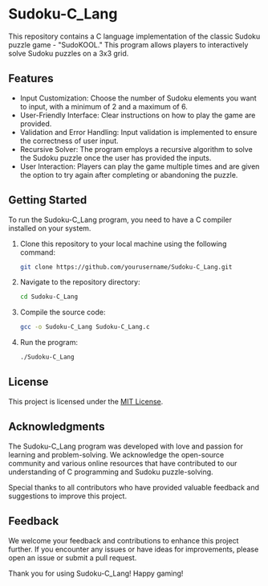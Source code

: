 # Sudoku-C_Lang

This repository contains a C language implementation of the classic Sudoku puzzle game - "SudoKOOL." This program allows players to interactively solve Sudoku puzzles on a 3x3 grid.

## Features

- Input Customization: Choose the number of Sudoku elements you want to input, with a minimum of 2 and a maximum of 6.
- User-Friendly Interface: Clear instructions on how to play the game are provided.
- Validation and Error Handling: Input validation is implemented to ensure the correctness of user input.
- Recursive Solver: The program employs a recursive algorithm to solve the Sudoku puzzle once the user has provided the inputs.
- User Interaction: Players can play the game multiple times and are given the option to try again after completing or abandoning the puzzle.

## Getting Started

To run the Sudoku-C_Lang program, you need to have a C compiler installed on your system.

1. Clone this repository to your local machine using the following command:

   ```bash
   git clone https://github.com/yourusername/Sudoku-C_Lang.git
   ```

2. Navigate to the repository directory:

   ```bash
   cd Sudoku-C_Lang
   ```

3. Compile the source code:

   ```bash
   gcc -o Sudoku-C_Lang Sudoku-C_Lang.c
   ```

4. Run the program:

   ```bash
   ./Sudoku-C_Lang
   ```

## License

This project is licensed under the [MIT License](LICENSE).

## Acknowledgments

The Sudoku-C_Lang program was developed with love and passion for learning and problem-solving. We acknowledge the open-source community and various online resources that have contributed to our understanding of C programming and Sudoku puzzle-solving.

Special thanks to all contributors who have provided valuable feedback and suggestions to improve this project.

## Feedback

We welcome your feedback and contributions to enhance this project further. If you encounter any issues or have ideas for improvements, please open an issue or submit a pull request.

Thank you for using Sudoku-C_Lang! Happy gaming!

